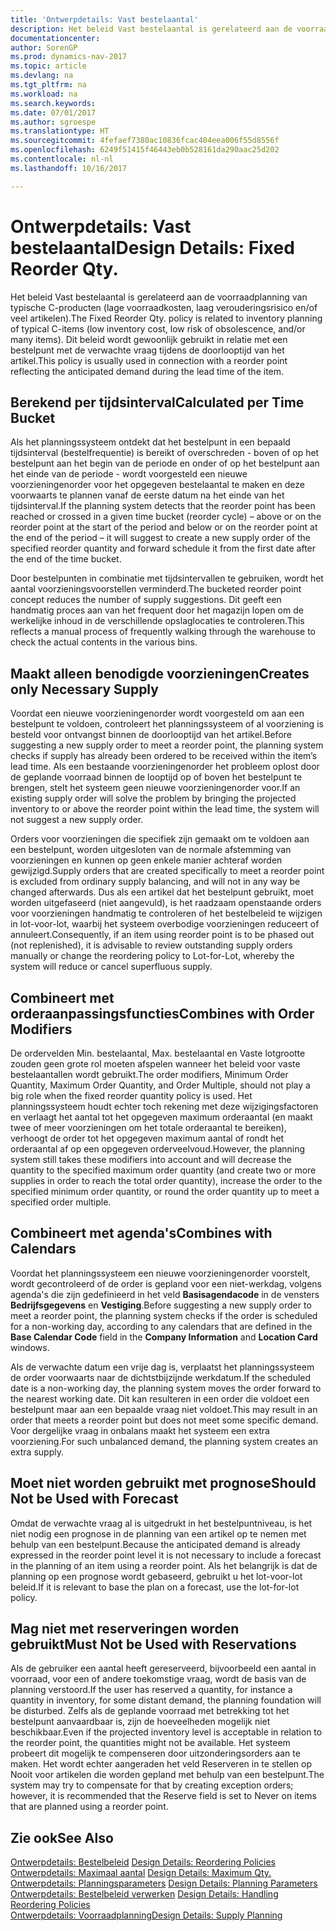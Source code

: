 ```yaml
---
title: 'Ontwerpdetails: Vast bestelaantal'
description: Het beleid Vast bestelaantal is gerelateerd aan de voorraadplanning van typische C-producten (lage voorraadkosten, laag verouderingsrisico en/of veel artikelen). Dit beleid wordt gewoonlijk gebruikt in relatie met een bestelpunt met de verwachte vraag tijdens de doorlooptijd van het artikel.
documentationcenter: 
author: SorenGP
ms.prod: dynamics-nav-2017
ms.topic: article
ms.devlang: na
ms.tgt_pltfrm: na
ms.workload: na
ms.search.keywords: 
ms.date: 07/01/2017
ms.author: sgroespe
ms.translationtype: HT
ms.sourcegitcommit: 4fefaef7380ac10836fcac404eea006f55d8556f
ms.openlocfilehash: 6249f51415f46443eb0b528161da290aac25d202
ms.contentlocale: nl-nl
ms.lasthandoff: 10/16/2017

---
```

# <a name="design-details-fixed-reorder-qty"></a><span data-ttu-id="22180-104">Ontwerpdetails: Vast bestelaantal</span><span class="sxs-lookup"><span data-stu-id="22180-104">Design Details: Fixed Reorder Qty.</span></span>
<span data-ttu-id="22180-105">Het beleid Vast bestelaantal is gerelateerd aan de voorraadplanning van typische C-producten (lage voorraadkosten, laag verouderingsrisico en/of veel artikelen).</span><span class="sxs-lookup"><span data-stu-id="22180-105">The Fixed Reorder Qty. policy is related to inventory planning of typical C-items (low inventory cost, low risk of obsolescence, and/or many items).</span></span> <span data-ttu-id="22180-106">Dit beleid wordt gewoonlijk gebruikt in relatie met een bestelpunt met de verwachte vraag tijdens de doorlooptijd van het artikel.</span><span class="sxs-lookup"><span data-stu-id="22180-106">This policy is usually used in connection with a reorder point reflecting the anticipated demand during the lead time of the item.</span></span>  

## <a name="calculated-per-time-bucket"></a><span data-ttu-id="22180-107">Berekend per tijdsinterval</span><span class="sxs-lookup"><span data-stu-id="22180-107">Calculated per Time Bucket</span></span>  
 <span data-ttu-id="22180-108">Als het planningssysteem ontdekt dat het bestelpunt in een bepaald tijdsinterval (bestelfrequentie) is bereikt of overschreden - boven of op het bestelpunt aan het begin van de periode en onder of op het bestelpunt aan het einde van de periode - wordt voorgesteld een nieuwe voorzieningenorder voor het opgegeven bestelaantal te maken en deze voorwaarts te plannen vanaf de eerste datum na het einde van het tijdsinterval.</span><span class="sxs-lookup"><span data-stu-id="22180-108">If the planning system detects that the reorder point has been reached or crossed in a given time bucket (reorder cycle) – above or on the reorder point at the start of the period and below or on the reorder point at the end of the period – it will suggest to create a new supply order of the specified reorder quantity and forward schedule it from the first date after the end of the time bucket.</span></span>  

 <span data-ttu-id="22180-109">Door bestelpunten in combinatie met tijdsintervallen te gebruiken, wordt het aantal voorzieningsvoorstellen verminderd.</span><span class="sxs-lookup"><span data-stu-id="22180-109">The bucketed reorder point concept reduces the number of supply suggestions.</span></span> <span data-ttu-id="22180-110">Dit geeft een handmatig proces aan van het frequent door het magazijn lopen om de werkelijke inhoud in de verschillende opslaglocaties te controleren.</span><span class="sxs-lookup"><span data-stu-id="22180-110">This reflects a manual process of frequently walking through the warehouse to check the actual contents in the various bins.</span></span>  

## <a name="creates-only-necessary-supply"></a><span data-ttu-id="22180-111">Maakt alleen benodigde voorzieningen</span><span class="sxs-lookup"><span data-stu-id="22180-111">Creates only Necessary Supply</span></span>  
 <span data-ttu-id="22180-112">Voordat een nieuwe voorzieningenorder wordt voorgesteld om aan een bestelpunt te voldoen, controleert het planningssysteem of al voorziening is besteld voor ontvangst binnen de doorlooptijd van het artikel.</span><span class="sxs-lookup"><span data-stu-id="22180-112">Before suggesting a new supply order to meet a reorder point, the planning system checks if supply has already been ordered to be received within the item’s lead time.</span></span> <span data-ttu-id="22180-113">Als een bestaande voorzieningenorder het probleem oplost door de geplande voorraad binnen de looptijd op of boven het bestelpunt te brengen, stelt het systeem geen nieuwe voorzieningenorder voor.</span><span class="sxs-lookup"><span data-stu-id="22180-113">If an existing supply order will solve the problem by bringing the projected inventory to or above the reorder point within the lead time, the system will not suggest a new supply order.</span></span>  

 <span data-ttu-id="22180-114">Orders voor voorzieningen die specifiek zijn gemaakt om te voldoen aan een bestelpunt, worden uitgesloten van de normale afstemming van voorzieningen en kunnen op geen enkele manier achteraf worden gewijzigd.</span><span class="sxs-lookup"><span data-stu-id="22180-114">Supply orders that are created specifically to meet a reorder point is excluded from ordinary supply balancing, and will not in any way be changed afterwards.</span></span> <span data-ttu-id="22180-115">Dus als een artikel dat het bestelpunt gebruikt, moet worden uitgefaseerd (niet aangevuld), is het raadzaam openstaande orders voor voorzieningen handmatig te controleren of het bestelbeleid te wijzigen in lot-voor-lot, waarbij het systeem overbodige voorzieningen reduceert of annuleert.</span><span class="sxs-lookup"><span data-stu-id="22180-115">Consequently, if an item using reorder point is to be phased out (not replenished), it is advisable to review outstanding supply orders manually or change the reordering policy to Lot-for-Lot, whereby the system will reduce or cancel superfluous supply.</span></span>  

## <a name="combines-with-order-modifiers"></a><span data-ttu-id="22180-116">Combineert met orderaanpassingsfuncties</span><span class="sxs-lookup"><span data-stu-id="22180-116">Combines with Order Modifiers</span></span>  
 <span data-ttu-id="22180-117">De ordervelden Min. bestelaantal, Max. bestelaantal en Vaste lotgrootte zouden geen grote rol moeten afspelen wanneer het beleid voor vaste bestelaantallen wordt gebruikt.</span><span class="sxs-lookup"><span data-stu-id="22180-117">The order modifiers, Minimum Order Quantity, Maximum Order Quantity, and Order Multiple, should not play a big role when the fixed reorder quantity policy is used.</span></span> <span data-ttu-id="22180-118">Het planningssysteem houdt echter toch rekening met deze wijzigingsfactoren en verlaagt het aantal tot het opgegeven maximum orderaantal (en maakt twee of meer voorzieningen om het totale orderaantal te bereiken), verhoogt de order tot het opgegeven maximum aantal of rondt het orderaantal af op een opgegeven orderveelvoud.</span><span class="sxs-lookup"><span data-stu-id="22180-118">However, the planning system still takes these modifiers into account and will decrease the quantity to the specified maximum order quantity (and create two or more supplies in order to reach the total order quantity), increase the order to the specified minimum order quantity, or round the order quantity up to meet a specified order multiple.</span></span>  

## <a name="combines-with-calendars"></a><span data-ttu-id="22180-119">Combineert met agenda's</span><span class="sxs-lookup"><span data-stu-id="22180-119">Combines with Calendars</span></span>  
 <span data-ttu-id="22180-120">Voordat het planningssysteem een nieuwe voorzieningenorder voorstelt, wordt gecontroleerd of de order is gepland voor een niet-werkdag, volgens agenda's die zijn gedefinieerd in het veld **Basisagendacode** in de vensters **Bedrijfsgegevens** en **Vestiging**.</span><span class="sxs-lookup"><span data-stu-id="22180-120">Before suggesting a new supply order to meet a reorder point, the planning system checks if the order is scheduled for a non-working day, according to any calendars that are defined in the **Base Calendar Code** field in the **Company Information** and **Location Card** windows.</span></span>  

 <span data-ttu-id="22180-121">Als de verwachte datum een vrije dag is, verplaatst het planningssysteem de order voorwaarts naar de dichtstbijzijnde werkdatum.</span><span class="sxs-lookup"><span data-stu-id="22180-121">If the scheduled date is a non-working day, the planning system moves the order forward to the nearest working date.</span></span> <span data-ttu-id="22180-122">Dit kan resulteren in een order die voldoet een bestelpunt maar aan een bepaalde vraag niet voldoet.</span><span class="sxs-lookup"><span data-stu-id="22180-122">This may result in an order that meets a reorder point but does not meet some specific demand.</span></span> <span data-ttu-id="22180-123">Voor dergelijke vraag in onbalans maakt het systeem een extra voorziening.</span><span class="sxs-lookup"><span data-stu-id="22180-123">For such unbalanced demand, the planning system creates an extra supply.</span></span>  

## <a name="should-not-be-used-with-forecast"></a><span data-ttu-id="22180-124">Moet niet worden gebruikt met prognose</span><span class="sxs-lookup"><span data-stu-id="22180-124">Should Not be Used with Forecast</span></span>  
 <span data-ttu-id="22180-125">Omdat de verwachte vraag al is uitgedrukt in het bestelpuntniveau, is het niet nodig een prognose in de planning van een artikel op te nemen met behulp van een bestelpunt.</span><span class="sxs-lookup"><span data-stu-id="22180-125">Because the anticipated demand is already expressed in the reorder point level it is not necessary to include a forecast in the planning of an item using a reorder point.</span></span> <span data-ttu-id="22180-126">Als het belangrijk is dat de planning op een prognose wordt gebaseerd, gebruikt u het lot-voor-lot beleid.</span><span class="sxs-lookup"><span data-stu-id="22180-126">If it is relevant to base the plan on a forecast, use the lot-for-lot policy.</span></span>  

## <a name="must-not-be-used-with-reservations"></a><span data-ttu-id="22180-127">Mag niet met reserveringen worden gebruikt</span><span class="sxs-lookup"><span data-stu-id="22180-127">Must Not be Used with Reservations</span></span>  
 <span data-ttu-id="22180-128">Als de gebruiker een aantal heeft gereserveerd, bijvoorbeeld een aantal in voorraad, voor een of andere toekomstige vraag, wordt de basis van de planning verstoord.</span><span class="sxs-lookup"><span data-stu-id="22180-128">If the user has reserved a quantity, for instance a quantity in inventory, for some distant demand, the planning foundation will be disturbed.</span></span> <span data-ttu-id="22180-129">Zelfs als de geplande voorraad met betrekking tot het bestelpunt aanvaardbaar is, zijn de hoeveelheden mogelijk niet beschikbaar.</span><span class="sxs-lookup"><span data-stu-id="22180-129">Even if the projected inventory level is acceptable in relation to the reorder point, the quantities might not be available.</span></span> <span data-ttu-id="22180-130">Het systeem probeert dit mogelijk te compenseren door uitzonderingsorders aan te maken. Het wordt echter aangeraden het veld Reserveren in te stellen op Nooit voor artikelen die worden gepland met behulp van een bestelpunt.</span><span class="sxs-lookup"><span data-stu-id="22180-130">The system may try to compensate for that by creating exception orders; however, it is recommended that the Reserve field is set to Never on items that are planned using a reorder point.</span></span>  

## <a name="see-also"></a><span data-ttu-id="22180-131">Zie ook</span><span class="sxs-lookup"><span data-stu-id="22180-131">See Also</span></span>  
 <span data-ttu-id="22180-132">[Ontwerpdetails: Bestelbeleid](design-details-reordering-policies.md) </span><span class="sxs-lookup"><span data-stu-id="22180-132">[Design Details: Reordering Policies](design-details-reordering-policies.md) </span></span>  
 <span data-ttu-id="22180-133">[Ontwerpdetails: Maximaal aantal](design-details-maximum-qty.md) </span><span class="sxs-lookup"><span data-stu-id="22180-133">[Design Details: Maximum Qty.](design-details-maximum-qty.md) </span></span>  
 <span data-ttu-id="22180-134">[Ontwerpdetails: Planningsparameters](design-details-planning-parameters.md) </span><span class="sxs-lookup"><span data-stu-id="22180-134">[Design Details: Planning Parameters](design-details-planning-parameters.md) </span></span>  
 <span data-ttu-id="22180-135">[Ontwerpdetails: Bestelbeleid verwerken](design-details-handling-reordering-policies.md) </span><span class="sxs-lookup"><span data-stu-id="22180-135">[Design Details: Handling Reordering Policies](design-details-handling-reordering-policies.md) </span></span>  
 [<span data-ttu-id="22180-136">Ontwerpdetails: Voorraadplanning</span><span class="sxs-lookup"><span data-stu-id="22180-136">Design Details: Supply Planning</span></span>](design-details-supply-planning.md)

